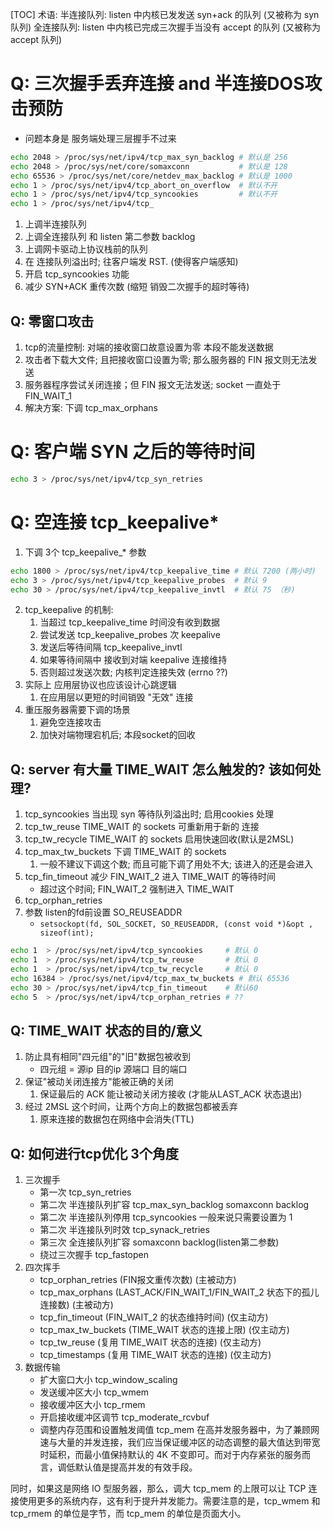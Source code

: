 [TOC]
术语:
半连接队列: listen 中内核已发发送 syn+ack 的队列 (又被称为 syn 队列)
全连接队列: listen 中内核已完成三次握手当没有 accept 的队列 (又被称为 accept 队列)

# Q: 三次握手丢弃连接 and  半连接DOS攻击预防
+ 问题本身是 服务端处理三层握手不过来
```sh
echo 2048 > /proc/sys/net/ipv4/tcp_max_syn_backlog # 默认是 256
echo 2048 > /proc/sys/net/core/somaxconn           # 默认是 128
echo 65536 > /proc/sys/net/core/netdev_max_backlog # 默认是 1000
echo 1 > /proc/sys/net/ipv4/tcp_abort_on_overflow  # 默认不开
echo 1 > /proc/sys/net/ipv4/tcp_syncookies         # 默认不开
echo 1 > /proc/sys/net/ipv4/tcp_
```
1. 上调半连接队列
2. 上调全连接队列 和 listen 第二参数 backlog
3. 上调网卡驱动上协议栈前的队列
4. 在 连接队列溢出时; 往客户端发 RST. (使得客户端感知)
5. 开启 tcp_syncookies 功能
6.  减少 SYN+ACK 重传次数 (缩短 销毁二次握手的超时等待)

## Q: 零窗口攻击
1. tcp的流量控制: 对端的接收窗口故意设置为零  本段不能发送数据
2. 攻击者下载大文件; 且把接收窗口设置为零; 那么服务器的 FIN 报文则无法发送
3. 服务器程序尝试关闭连接；但 FIN 报文无法发送; socket 一直处于 FIN_WAIT_1
4. 解决方案: 下调 tcp_max_orphans

#  Q: 客户端 SYN 之后的等待时间
```sh
echo 3 > /proc/sys/net/ipv4/tcp_syn_retries
```

# Q: 空连接 tcp_keepalive*
1. 下调 3个 tcp_keepalive_* 参数
```sh
echo 1800 > /proc/sys/net/ipv4/tcp_keepalive_time # 默认 7200 (两小时)
echo 3 > /proc/sys/net/ipv4/tcp_keepalive_probes  # 默认 9
echo 30 > /proc/sys/net/ipv4/tcp_keepalive_invtl  # 默认 75 （秒)
```
2. tcp_keepalive 的机制:
    1. 当超过 tcp_keepalive_time 时间没有收到数据
    2. 尝试发送 tcp_keepalive_probes 次 keepalive
    3. 发送后等待间隔 tcp_keepalive_invtl
    4. 如果等待间隔中 接收到对端 keepalive 连接维持
    5. 否则超过发送次数; 内核判定连接失效 (errno ??)
3. 实际上 应用层协议也应该设计心跳逻辑
    1. 在应用层以更短的时间销毁 "无效" 连接
4. 重压服务器需要下调的场景
    1. 避免空连接攻击
    2. 加快对端物理宕机后; 本段socket的回收

## Q: server 有大量 TIME_WAIT 怎么触发的? 该如何处理?
1. tcp_syncookies  当出现 syn 等待队列溢出时; 启用cookies 处理
2. tcp_tw_reuse    TIME_WAIT 的 sockets 可重新用于新的 连接
3. tcp_tw_recycle  TIME_WAIT 的 sockets 启用快速回收(默认是2MSL)
4. tcp_max_tw_buckets 下调 TIME_WAIT 的 sockets
    1. 一般不建议下调这个数; 而且可能下调了用处不大; 该进入的还是会进入
5. tcp_fin_timeout 减少 FIN_WAIT_2 进入 TIME_WAIT  的等待时间
    + 超过这个时间; FIN_WAIT_2 强制进入 TIME_WAIT
6. tcp_orphan_retries
7. 参数 listen的fd前设置 SO_REUSEADDR
    + `setsockopt(fd, SOL_SOCKET, SO_REUSEADDR, (const void *)&opt , sizeof(int);`

```sh
echo 1  > /proc/sys/net/ipv4/tcp_syncookies     # 默认 0
echo 1  > /proc/sys/net/ipv4/tcp_tw_reuse       # 默认 0
echo 1  > /proc/sys/net/ipv4/tcp_tw_recycle     # 默认 0
echo 16384 > /proc/sys/net/ipv4/tcp_max_tw_buckets # 默认 65536
echo 30 > /proc/sys/net/ipv4/tcp_fin_timeout    # 默认60
echo 5  > /proc/sys/net/ipv4/tcp_orphan_retries # ??
```

## Q: TIME_WAIT 状态的目的/意义
1. 防止具有相同"四元组"的"旧"数据包被收到
    + 四元组 = 源ip 目的ip 源端口 目的端口
2. 保证"被动关闭连接方"能被正确的关闭
    1. 保证最后的 ACK 能让被动关闭方接收 (才能从LAST_ACK 状态退出)
3. 经过 2MSL 这个时间，让两个方向上的数据包都被丢弃
    1. 原来连接的数据包在网络中会消失(TTL)

## Q: 如何进行tcp优化 3个角度
1. 三次握手
    + 第一次 tcp_syn_retries
    + 第二次 半连接队列扩容 tcp_max_syn_backlog somaxconn backlog
    + 第二次 半连接队列停用 tcp_syncookies 一般来说只需要设置为 1
    + 第二次 半连接队列时效 tcp_synack_retries
    + 第三次 全连接队列扩容 somaxconn backlog(listen第二参数)
    + 绕过三次握手 tcp_fastopen
2. 四次挥手
    + tcp_orphan_retries  (FIN报文重传次数) (主被动方)
    + tcp_max_orphans     (LAST_ACK/FIN_WAIT_1/FIN_WAIT_2 状态下的孤儿连接数) (主被动方)
    + tcp_fin_timeout     (FIN_WAIT_2 的状态维持时间) (仅主动方)
    + tcp_max_tw_buckets  (TIME_WAIT 状态的连接上限)  (仅主动方)
    + tcp_tw_reuse        (复用 TIME_WAIT 状态的连接) (仅主动方)
    + tcp_timestamps      (复用 TIME_WAIT 状态的连接) (仅主动方)
3. 数据传输
    + 扩大窗口大小 tcp_window_scaling
    + 发送缓冲区大小 tcp_wmem
    + 接收缓冲区大小 tcp_rmem
    + 开启接收缓冲区调节 tcp_moderate_rcvbuf
    + 调整内存范围和设置触发阈值 tcp_mem
在高并发服务器中，为了兼顾网速与大量的并发连接，我们应当保证缓冲区的动态调整的最大值达到带宽时延积，而最小值保持默认的 4K 不变即可。而对于内存紧张的服务而言，调低默认值是提高并发的有效手段。

同时，如果这是网络 IO 型服务器，那么，调大 tcp_mem 的上限可以让 TCP 连接使用更多的系统内存，这有利于提升并发能力。需要注意的是，tcp_wmem 和 tcp_rmem 的单位是字节，而 tcp_mem 的单位是页面大小。